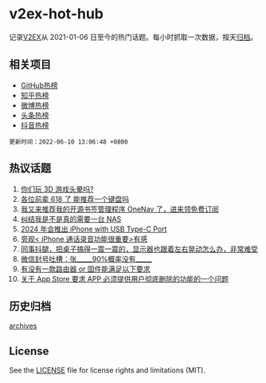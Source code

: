 # v2ex-hot-hub

 记录[V2EX](https://www.v2ex.com/)从 2021-01-06 日至今的热门话题。每小时抓取一次数据，按天[归档](archives)。
 
 ## 相关项目

- [GitHub热榜](https://github.com/lonnyzhang423/github-hot-hub)
- [知乎热榜](https://github.com/lonnyzhang423/zhihu-hot-hub)
- [微博热榜](https://github.com/lonnyzhang423/weibo-hot-hub)
- [头条热榜](https://github.com/lonnyzhang423/toutiao-hot-hub)
- [抖音热榜](https://github.com/lonnyzhang423/douyin-hot-hub)


 `更新时间：2022-06-10 13:06:48 +0800`

## 热议话题

1. [你们玩 3D 游戏头晕吗?](https://www.v2ex.com/t/858399)
1. [各位前辈 618 了 能推荐一个键盘吗](https://www.v2ex.com/t/858492)
1. [我又来推荐我的开源书签管理程序 OneNav 了，进来领免费订阅](https://www.v2ex.com/t/858419)
1. [纠结我是不是真的需要一台 NAS](https://www.v2ex.com/t/858400)
1. [2024 年会推出 iPhone with USB Type-C Port](https://www.v2ex.com/t/858537)
1. [旁观< iPhone 通话录音功能很重要>有感](https://www.v2ex.com/t/858480)
1. [同事抖腿，把桌子搞得一震一震的，显示器也跟着左右晃动怎么办，非常难受](https://www.v2ex.com/t/858556)
1. [微信封号吐槽：张_____90%概率没有_____](https://www.v2ex.com/t/858604)
1. [有没有一款路由器 or 固件能满足以下要求](https://www.v2ex.com/t/858546)
1. [关于 App Store 要求 APP 必须提供用户彻底删除的功能的一个问题](https://www.v2ex.com/t/858453)

## 历史归档

[archives](archives)

## License

See the [LICENSE](LICENSE) file for license rights and limitations (MIT).
